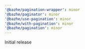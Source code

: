```yaml
---
'@bazhe/pagination-wrapper': minor
'@bazhe/paginator': minor
'@bazhe/use-pagination': minor
'@bazhe/with-pagination': minor
'@bazhe/pagination': minor
---
```


Initial release
